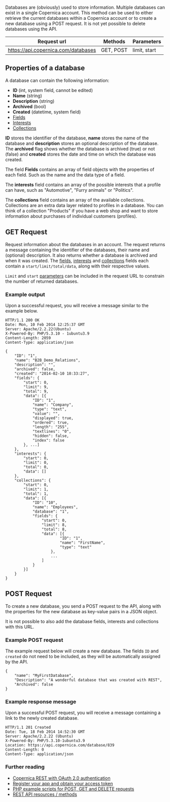 Databases are (obviously) used to store information. Multiple databases
can exist in a single Copernica account. This method can be used to
either retrieve the current databases within a Copernica account or to
create a new database using a POST request. It is not yet possible to
delete databases using the API.

| Request url | Methods | Parameters |
| --- | --- | --- |
| https://api.copernica.com/databases | GET, POST | limit, start |

Properties of a database
------------------------

A database can contain the following information:

-   **ID** (int, system field, cannot be edited)
-   **Name** (string)
-   **Description** (string)
-   **Archived** (bool)
-   **Created** (datetime, system field)
-   [Fields](./database-fields.md)
-   [Interests](./database-interests.md)
-   [Collections](./database-collections.md)

**ID** stores the identifier of the database, **name** stores the name
of the database and **description** stores an optional description of
the database. The **archived** flag shows whether the database is
archived (true) or not (false) and **created** stores the date and time
on which the database was created.

The field **Fields** contains an array of field objects with the
properties of each field. Such as the name and the data type of a field.

The **interests** field contains an array of the possible interests that
a profile can have, such as "Automotive", "Furry animals" or "Politics".

The **collections** field contains an array of the available
collections. Collections are an extra data layer related to profiles in
a database. You can think of a collection "Products" if you have a web
shop and want to store information about purchases of individual
customers (profiles).

GET Request
-----------

Request information about the databases in an account. The request
returns a message containing the identifier of the databases, their name
and (optional) description. It also returns whether a database is
archived and when it was created. The [fields](./database-fields.md),
[interests](./database-interests.md) and [collections](./database-collections.md)
fields each contain a `start/limit/total/data`, along with their
respective values.

`Limit` and `start`
[parameters](./rest-api-parameters.md)
can be included in the request URL to constrain the number of returned
databases.

### Example output

Upon a successful request, you will receive a message similar to the
example below.

~~~~ {.language-javascript}
HTTP/1.1 200 OK
Date: Mon, 10 Feb 2014 12:25:37 GMT
Server: Apache/2.2.22(Ubuntu)
X-Powered-By: PHP/5.3.10 - 1ubuntu3.9
Content-Length: 2059
Content-Type: application/json

{
    "ID": "1",
    "name": "B2B_Demo_Relations",
    "description": "",
    "archived": false,
    "created": "2014-02-10 10:33:27",
    "fields": {
        "start": 0,
        "limit": 9,
        "total": 9,
        "data": [{
            "ID": "1",
            "name": "Company",
            "type": "text",
            "value": "",
            "displayed": true,
            "ordered": true,
            "length": "255",
            "textlines": "0",
            "hidden": false,
            "index": false
        }, ...]
    },
    "interests": {
        "start": 0,
        "limit": 0,
        "total": 0,
        "data": []
    },
    "collections": {
        "start": 0,
        "limit": 1,
        "total": 1,
        "data": [{
            "ID": "10",
            "name": "Employees",
            "database": "1",
            "fields": {
                "start": 0,
                "limit": 8,
                "total": 8,
                "data": [{
                        "ID": "1",
                        "name": "FirstName",
                        "type": "text"
                    },
                    ...
                ]
            }
        }]
    }
}
~~~~

POST Request
------------

To create a new database, you send a POST request to the API, along with
the properties for the new database as key-value pairs in a JSON object.

It is not possible to also add the database fields, interests and
collections with this URL.

### Example POST request

The example request below will create a new database. The fields `ID`
and `created` do not need to be included, as they will be automatically
assigned by the API.

~~~~ {.language-javascript}
{
    "name": "MyFirstDatabase",
    "Description": "A wonderful database that was created with REST",
    "Archived": false
}
~~~~

### Example response message

Upon a successful POST request, you will receive a message containing a
link to the newly created database.

~~~~ {.language-javascript}
HTTP/1.1 201 Created
Date: Tue, 18 Feb 2014 14:52:30 GMT
Server: Apache/2.2.22 (Ubuntu)
X-Powered-By: PHP/5.3.10-1ubuntu3.9
Location: https://api.copernica.com/database/839
Content-Length: 0
Content-Type: application/json
~~~~

### Further reading

-   [Copernica REST with OAuth 2.0
    authentication](./setting-up-copernica-rest-service.md)
-   [Register your app and obtain your access
    token](./register-your-app-on-copernica-com.md)
-   [PHP example scripts for POST, GET and DELETE
    requests](./example-get-post-and-delete-requests.md)
-   [REST API resources / methods](./the-copernica-rest-api.md)


